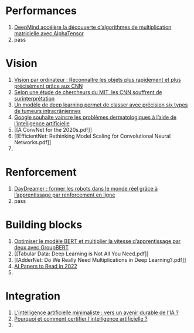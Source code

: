 # Performances
1. [DeepMind accélère la découverte d’algorithmes de multiplication matricielle avec AlphaTensor](https://www.actuia.com/actualite/deepmind-accelere-la-decouverte-dalgorithmes-de-multiplication-matricielle-avec-alphatensor/)
2. pass

# Vision
1. [Vision par ordinateur : Reconnaître les objets plus rapidement et plus précisément grâce aux CNN](https://www.actuia.com/wp-content/uploads/2022/07/Institut-Riken-Vision-par-ordinateur-Reconnaitre-les-objets-grace-aux-CNN-1-696x348.png "Institut-Riken-Vision-par-ordinateur-Reconnaitre-les-objets-grace-aux-CNN")
2. [Selon une étude de chercheurs du MIT, les CNN souffrent de surinterprétation](https://www.actuia.com/actualite/selon-une-etude-de-chercheurs-du-mit-les-cnn-souffrent-de-surinterpretation/)
3. [Un modèle de deep learning permet de classer avec précision six types de tumeurs intracrâniennes](https://www.actuia.com/actualite/un-modele-de-deep-learning-permet-de-classer-avec-precision-six-types-de-tumeurs-intracraniennes/)
4. [Google souhaite vaincre les problèmes dermatologiques à l’aide de l’intelligence artificielle](https://www.actuia.com/actualite/google-souhaite-vaincre-les-problemes-dermatologiques-a-laide-de-lintelligence-artificielle/)
5. [[A ConvNet for the 2020s.pdf]]
6. [[EfficientNet: Rethinking Model Scaling for Convolutional Neural Networks.pdf]]
7. 
# Renforcement
1. [DayDreamer : former les robots dans le monde réel grâce à l’apprentissage par renforcement en ligne](https://www.actuia.com/actualite/daydreamer-former-les-robots-dans-le-monde-reel-grace-a-lapprentissage-par-renforcement-en-ligne/)
2. pass

# Building blocks
1. [Optimiser le modèle BERT et multiplier la vitesse d’apprentissage par deux avec GroupBERT](https://www.actuia.com/contribution/ivan-chelombiev/optimiser-le-modele-bert-et-multiplier-la-vitesse-dapprentissage-par-deux-avec-groupbert/)
2. [[Tabular Data: Deep Learning is Not All You Need.pdf]]
3. [[AdderNet: Do We Really Need Multiplications in Deep Learning?.pdf]]
4. [AI Papers to Read in 2022](https://towardsdatascience.com/ai-papers-to-read-in-2022-c6edd4302247)
5. 

# Integration
1. [L’intelligence artificielle minimaliste : vers un avenir durable de l’IA ?](https://www.actuia.com/contribution/rajeshwari-ganesan/lintelligence-artificielle-minimaliste-vers-un-avenir-durable-de-lia/)
2. [Pourquoi et comment certifier l’intelligence artificielle ?](https://www.actuia.com/contribution/guillaume-avrin/pourquoi-et-comment-certifier-lintelligence-artificielle/)
3. 